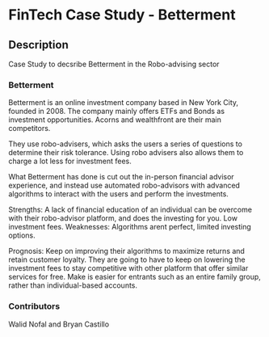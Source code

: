 # FinTech Case Study - Betterment

## Description

Case Study to decsribe Betterment in the Robo-advising sector

### Betterment

Betterment is an online investment company based in New York City, founded in 2008. The company mainly offers ETFs and Bonds as investment opportunities. Acorns and wealthfront are their main competitors.

They use robo-advisers, which asks the users a series of questions to determine their risk tolerance. Using robo advisers also allows them to charge a lot less for investment fees. 

What Betterment has done is cut out the in-person financial advisor experience, and instead use automated robo-advisors with advanced algorithms to interact with the users and perform the investments. 

Strengths: A lack of financial education of an individual can be overcome with their robo-advisor platform, and does the investing for you. Low investment fees. 
Weaknesses: Algorithms arent perfect, limited investing options. 

Prognosis: Keep on improving their algorithms to maximize returns and retain customer loyalty. 
They are going to have to keep on lowering the investment fees to stay competitive with other platform that offer similar services for free. Make is easier for entrants such as an entire family group, rather than individual-based accounts.


### Contributors

Walid Nofal and Bryan Castillo
